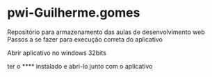 # pwi-Guilherme.gomes
Repositório para armazenamento das aulas de desenvolvimento web 
Passos a se fazer para execução correta do aplicativo

Abrir aplicativo no windows 32bits 

ter o **** instalado e abri-lo junto com o aplicativo

